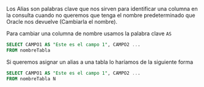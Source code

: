Los Alias son palabras clave que nos sirven para identificar una columna en la consulta cuando no queremos que tenga el nombre predeterminado que Oracle nos devuelve (Cambiarla el nombre).

Para cambiar una columna de nombre usamos la palabra clave `AS`

```sql
SELECT CAMPO1 AS "Este es el campo 1", CAMPO2 ...
FROM nombreTabla
```

Si queremos asignar un alias a una tabla lo haríamos de la siguiente forma

```sql
SELECT CAMPO1 AS "Este es el campo 1", CAMPO2 ...
FROM nombreTabla N
```
